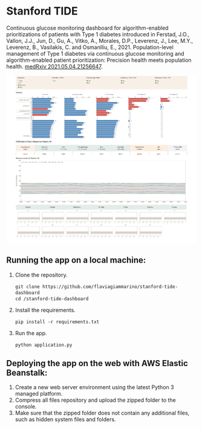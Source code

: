 # Stanford TIDE

Continuous glucose monitoring dashboard for algorithm-enabled prioritizations of patients with Type 1 diabetes 
introduced in Ferstad, J.O., Vallon, J.J., Jun, D., Gu, A., Vitko, A., Morales, D.P., Leverenz, J., Lee, M.Y., 
Leverenz, B., Vasilakis, C. and Osmanlliu, E., 2021. Population-level management of Type 1 diabetes via 
continuous glucose monitoring and algorithm-enabled patient prioritization: Precision health meets
population health. [medRxiv 2021.05.04.21256647](https://doi.org/10.1101/2021.05.04.21256647).

![screenshot](screenshot.png)

## Running the app on a local machine:

1. Clone the repository.

    ```
    git clone https://github.com/flaviagiammarino/stanford-tide-dashboard
    cd /stanford-tide-dashboard
    ```

2. Install the requirements.

    ```
    pip install -r requirements.txt
    ```

3. Run the app.

    ```
    python application.py
    ```

## Deploying the app on the web with AWS Elastic Beanstalk:

1. Create a new web server environment using the latest Python 3 managed platform.
2. Compress all files repository and upload the zipped folder to the console. 
3. Make sure that the zipped folder does not contain any additional files, such as hidden system files and folders. 

